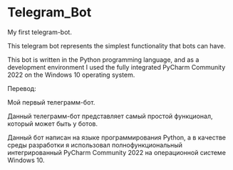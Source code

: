 # Telegram_Bot

My first telegram-bot.

This telegram bot represents the simplest functionality that bots can have.

This bot is written in the Python programming language, and as a development environment I used the fully integrated PyCharm Community 2022 on the Windows 10 operating system.


Перевод:


Мой первый телеграмм-бот.

Данный телеграмм-бот представляет самый простой функционал, который может быть у ботов.

Данный бот написан на языке программирования Python, а в качестве среды разработки я использовал полнофункциональный интегрированный PyCharm Community 2022 на операционной системе Windows 10.
